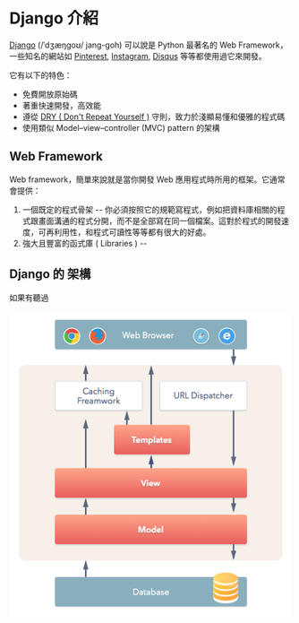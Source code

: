 # Django 介紹

[Django](https://www.djangoproject.com/) (/ˈdʒæŋɡoʊ/ jang-goh) 可以說是 Python 最著名的 Web Framework，一些知名的網站如 [Pinterest](http://www.pinterest.com/), [Instagram](http://instagram.com), [Disqus](https://disqus.com/) 等等都使用過它來開發。

它有以下的特色：
- 免費開放原始碼
- 著重快速開發，高效能
- 遵從 [DRY ( Don't Repeat Yourself )](http://c2.com/cgi/wiki?DontRepeatYourself) 守則，致力於淺顯易懂和優雅的程式碼
- 使用類似 Model–view–controller (MVC) pattern 的架構

## Web Framework

Web framework，簡單來說就是當你開發 Web 應用程式時所用的框架。它通常會提供：
1. 一個既定的程式骨架  -- 你必須按照它的規範寫程式，例如把資料庫相關的程式跟畫面溝通的程式分開，而不是全部寫在同一個檔案。這對於程式的開發速度，可再利用性，和程式可讀性等等都有很大的好處。
2. 強大且豐富的函式庫 ( Libraries ) --


## Django 的 架構

如果有聽過

![Model-Template-View](.././images/MTV.png)
